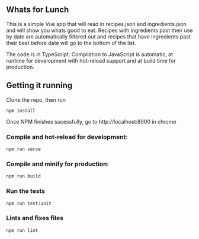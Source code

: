 Whats for Lunch
---
This is a simple Vue app that will read in recipes.json and ingredients.json and will show you whats good to eat. Recipes with ingredients past their use by date are automatically filtered out and recipes that have ingredients past their best before date will go to the bottom of the list.

The code is in TypeScript. Compilation to JavaScript is automatic, at runtime for development with hot-reload support and at build time for production.

## Getting it running
Clone the repo, then run
```
npm install
```
Once NPM finishes sucessfully, go to http://localhost:8000 in chrome

### Compile and hot-reload for development:
```
npm run serve
```

### Compile and minify for production:
```
npm run build
```

### Run the tests
```
npm run test:unit
```

### Lints and fixes files
```
npm run lint
```
